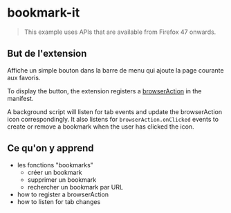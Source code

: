 # bookmark-it

> This example uses APIs that are available from Firefox 47 onwards.

## But de l'extension

Affiche un simple bouton dans la barre de menu qui ajoute la page courante aux favoris.

To display the button, the extension registers a [browserAction](https://developer.mozilla.org/en-US/Add-ons/WebExtensions/API/browserAction) in the manifest.

A background script will listen for tab events and update the browserAction icon correspondingly. It also listens for `browserAction.onClicked` events to create or remove a bookmark when the user has clicked the icon.

## Ce qu'on y apprend

* les fonctions "bookmarks"
  * créer un bookmark
  * supprimer un bookmark
  * rechercher un bookmark par URL
* how to register a browserAction
* how to listen for tab changes
